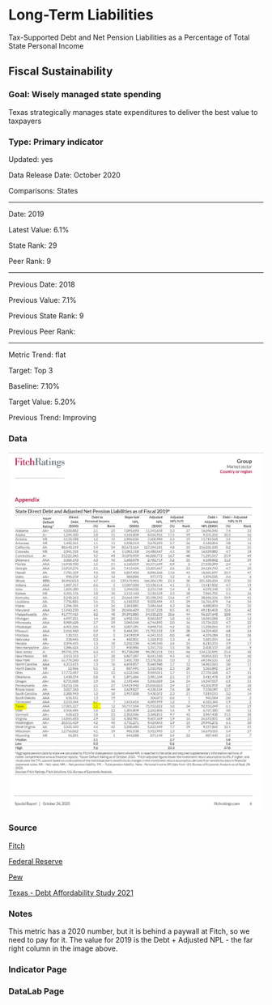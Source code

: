 # Long-Term Liabilities

Tax-Supported Debt and Net Pension Liabilities as a Percentage of Total State Personal Income

## Fiscal Sustainability

### Goal: Wisely managed state spending

Texas strategically manages state expenditures to deliver the best value to taxpayers

### Type: Primary indicator

Updated: yes

Data Release Date: October 2020

Comparisons: States

----

Date: 2019

Latest Value: 6.1%

State Rank: 29

Peer Rank: 9

----

Previous Date: 2018

Previous Value: 7.1%

Previous State Rank: 9

Previous Peer Rank: 

----
Metric Trend: flat

Target: Top 3

Baseline: 7.10%

Target Value: 5.20%

Previous Trend: Improving


<!--### Value

| Year |  Value      | Rank     | Previous Year   | Previous Value | Previous Rank | Trend | 
| ----------- | ----------- | ----------- | ----------- | ----------- | ----------- | -----------|
|   2019      |     1.1%    |      12     |             |             | N/A         |          | 

-->
### Data

![tx](./images/tx_debt.PNG)

### Source

[Fitch](https://www.grsconsulting.com/2020/10/28/fitch-ratings-releases-2020-state-liability-report/)

[Federal Reserve](https://www.federalreserve.gov/releases/z1/dataviz/household_debt/state/map/#year:2019)

[Pew](https://www.pewtrusts.org/en/research-and-analysis/data-visualizations/2019/a-tool-for-better-debt-comparisons)

[Texas - Debt Affordability Study 2021](http://www.brb.texas.gov/pub/bfo/DAS2021.pdf)

### Notes

This metric has a 2020 number, but it is behind a paywall at Fitch, so we need to pay for it. The value for 2019 is the Debt + Adjusted NPL - the far right column in the image above. 


### Indicator Page



### DataLab Page



